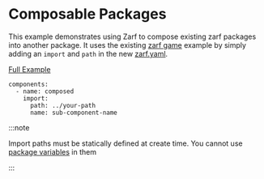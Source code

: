 # Composable Packages

This example demonstrates using Zarf to compose existing zarf packages into another package.  It uses the existing [zarf game](../game/) example by simply adding an `import` and `path` in the new [zarf.yaml](zarf.yaml).

[Full Example](https://github.com/defenseunicorns/zarf/tree/master/examples/composable-packages)

```
components:
  - name: composed
    import:
      path: ../your-path
      name: sub-component-name
```

:::note

Import paths must be statically defined at create time.  You cannot use [package variables](../package-variables/) in them

:::
